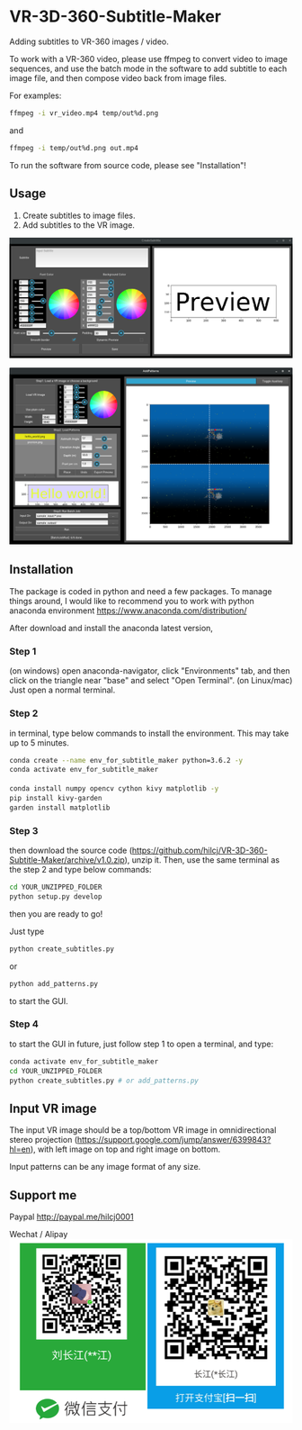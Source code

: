 # VR-3D-360-Subtitle-Maker

Adding subtitles to VR-360 images / video.

To work with a VR-360 video, please use ffmpeg to convert video to image sequences, and use the batch mode in the software to add subtitle to each image file, and then compose video back from image files.

For examples:
```bash
ffmpeg -i vr_video.mp4 temp/out%d.png
```
and
```bash
ffmpeg -i temp/out%d.png out.mp4
```

To run the software from source code, please see "Installation"!

## Usage

1. Create subtitles to image files.
2. Add subtitles to the VR image.

![CreatSubtitle.png](/imgs_readme/create_subtitle.png?raw=true "CreateSubtitle")

![AddPatterns.png](/imgs_readme/add_patterns.png?raw=true "AddPatterns")

## Installation

The package is coded in python and need a few packages.  To manage things around, I would like to recommend you to work with python anaconda environment https://www.anaconda.com/distribution/

After download and install the anaconda latest version,

### Step 1
(on windows) open anaconda-navigator, click "Environments" tab, and then click on the triangle near "base" and select "Open Terminal".  (on Linux/mac) Just open a normal terminal.

### Step 2
in terminal, type below commands to install the environment.  This may take up to 5 minutes.
```bash
conda create --name env_for_subtitle_maker python=3.6.2 -y
conda activate env_for_subtitle_maker

conda install numpy opencv cython kivy matplotlib -y
pip install kivy-garden
garden install matplotlib
```
### Step 3
then download the source code (https://github.com/hilcj/VR-3D-360-Subtitle-Maker/archive/v1.0.zip), unzip it.  Then, use the same terminal as the step 2 and type below commands:
```bash
cd YOUR_UNZIPPED_FOLDER
python setup.py develop
```
then you are ready to go!

Just type
``` bash
python create_subtitles.py
```
or
``` bash
python add_patterns.py
```
to start the GUI.

### Step 4
to start the GUI in future, just follow step 1 to open a terminal, and type:
``` bash
conda activate env_for_subtitle_maker
cd YOUR_UNZIPPED_FOLDER
python create_subtitles.py # or add_patterns.py
```

## Input VR image
The input VR image should be a top/bottom VR image in omnidirectional stereo projection (https://support.google.com/jump/answer/6399843?hl=en), with left image on top and right image on bottom.

Input patterns can be any image format of any size.

## Support me
Paypal
http://paypal.me/hilcj0001

Wechat / Alipay
![alipay_wechat.png](/imgs_readme/alipay_wechat.png?raw=true "alipay_wechat")

